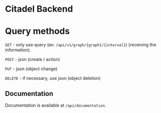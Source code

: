 # Citadel Backend

# Query methods

`GET` - only use query (ex: `/api/v1/graph/{graph}/{interval}`) (receiving the information).

`POST` - json (create / action)

`PUT` - json (object change)

`DELETE` - if necessary, use json (object deletion)

## Documentation

Documentation is available at `/api/documentation`. 
